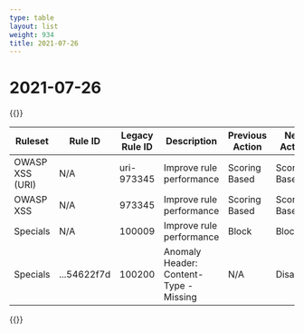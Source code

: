```yaml
---
type: table
layout: list
weight: 934
title: 2021-07-26
---
```


# 2021-07-26

{{<table-wrap>}}<table style="width: 100%">

<thead>
  <tr>
    <th>Ruleset</th>
    <th>Rule ID</th>
    <th>Legacy Rule ID</th>
    <th>Description</th>
    <th>Previous Action</th>
    <th>New Action</th>
  </tr>
</thead>
<tbody>
  <tr>
    <td>OWASP XSS (URI)</td>
    <td>N/A</td>
    <td>uri-973345</td>
    <td>Improve rule performance</td>
    <td>Scoring Based</td>
    <td>Scoring Based</td>
  </tr>
  <tr>
    <td>OWASP XSS</td>
    <td>N/A</td>
    <td>973345</td>
    <td>Improve rule performance</td>
    <td>Scoring Based</td>
    <td>Scoring Based</td>
  </tr>
  <tr>
    <td>Specials</td>
    <td>N/A</td>
    <td>100009</td>
    <td>Improve rule performance</td>
    <td>Block</td>
    <td>Block</td>
  </tr>
  <tr>
    <td>Specials</td>
    <td>...54622f7d</td>
    <td>100200</td>
    <td>Anomaly Header: Content-Type - Missing</td>
    <td>N/A</td>
    <td>Disabled</td>
  </tr>
</tbody>

</table>{{</table-wrap>}}
